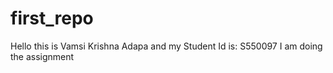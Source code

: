 # first_repo

Hello this is Vamsi Krishna Adapa and my Student Id is: S550097
I am doing the assignment